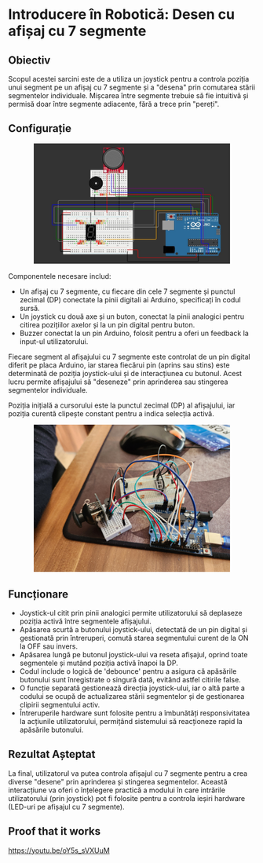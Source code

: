 
# Introducere în Robotică: Desen cu afișaj cu 7 segmente

## Obiectiv
Scopul acestei sarcini este de a utiliza un joystick pentru a controla poziția unui segment pe un afișaj cu 7 segmente și a "desena" prin comutarea stării segmentelor individuale. Mișcarea între segmente trebuie să fie intuitivă și permisă doar între segmente adiacente, fără a trece prin "pereți".

## Configurație

<p align="center">
  <img src="../../media/Project3CircuitView.jpg" alt="Centered Image" width="400"/>
</p>

Componentele necesare includ:
- Un afișaj cu 7 segmente, cu fiecare din cele 7 segmente și punctul zecimal (DP) conectate la pinii digitali ai Arduino, specificați în codul sursă.
- Un joystick cu două axe și un buton, conectat la pinii analogici pentru citirea pozițiilor axelor și la un pin digital pentru buton.
- Buzzer conectat la un pin Arduino, folosit pentru a oferi un feedback la input-ul utilizatorului.

Fiecare segment al afișajului cu 7 segmente este controlat de un pin digital diferit pe placa Arduino, iar starea fiecărui pin (aprins sau stins) este determinată de poziția joystick-ului și de interacțiunea cu butonul. Acest lucru permite afișajului să "deseneze" prin aprinderea sau stingerea segmentelor individuale.

Poziția inițială a cursorului este la punctul zecimal (DP) al afișajului, iar poziția curentă clipește constant pentru a indica selecția activă.

<p align="center">
  <img src="../../media/Project3.jpg" alt="Centered Image" width="400"/>
</p>

## Funcționare
- Joystick-ul citit prin pinii analogici permite utilizatorului să deplaseze poziția activă între segmentele afișajului.
- Apăsarea scurtă a butonului joystick-ului, detectată de un pin digital și gestionată prin întreruperi, comută starea segmentului curent de la ON la OFF sau invers.
- Apăsarea lungă pe butonul joystick-ului va reseta afișajul, oprind toate segmentele și mutând poziția activă înapoi la DP.
- Codul include o logică de 'debounce' pentru a asigura că apăsările butonului sunt înregistrate o singură dată, evitând astfel citirile false.
- O funcție separată gestionează direcția joystick-ului, iar o altă parte a codului se ocupă de actualizarea stării segmentelor și de gestionarea clipirii segmentului activ.
- Întreruperile hardware sunt folosite pentru a îmbunătăți responsivitatea la acțiunile utilizatorului, permițând sistemului să reacționeze rapid la apăsările butonului.

## Rezultat Așteptat
La final, utilizatorul va putea controla afișajul cu 7 segmente pentru a crea diverse "desene" prin aprinderea și stingerea segmentelor. Această interacțiune va oferi o înțelegere practică a modului în care intrările utilizatorului (prin joystick) pot fi folosite pentru a controla ieșiri hardware (LED-uri pe afișajul cu 7 segmente).

## Proof that it works
https://youtu.be/oY5s_sVXUuM
